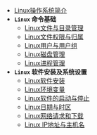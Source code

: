 * [Linux操作系统简介](/Linux/)
* **`Linux` 命令基础**
    * [Linux文件与目录管理](/Linux/linux命令基础/Linux文件与目录管理)
    * [Linux文件权限与归属](/Linux/linux命令基础/Linux文件基本属性)
    * [Linux用户与用户组](/Linux/linux命令基础/Linux用户与用户组)
    * [Linux磁盘管理](/Linux/linux命令基础/Linux磁盘管理)
    * [Linux进程管理](/Linux/linux命令基础/Linux进程管理)
* **`Linux` 软件安装及系统设置**
    * [Linux软件安装](/Linux/linux软件安装及系统设置/Linux软件安装)
    * [Linux环境变量](/Linux/linux软件安装及系统设置/Linux环境变量)
    * [Linux软件的启动与停止](/Linux/linux软件安装及系统设置/Linux软件的启动与停止)
    * [Linux日期与时区](/Linux/linux软件安装及系统设置/Linux日期和时区)
    * [Linux网络请求和下载](/Linux/linux软件安装及系统设置/Linux网络请求和下载)
    * [Linux IP地址与主机名](/Linux/linux软件安装及系统设置/LinuxIP地址与主机名)